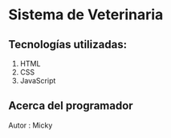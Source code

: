 # Sistema de Veterinaria
## Tecnologías utilizadas:
1. HTML
2. CSS
3. JavaScript

## Acerca del programador
Autor : Micky